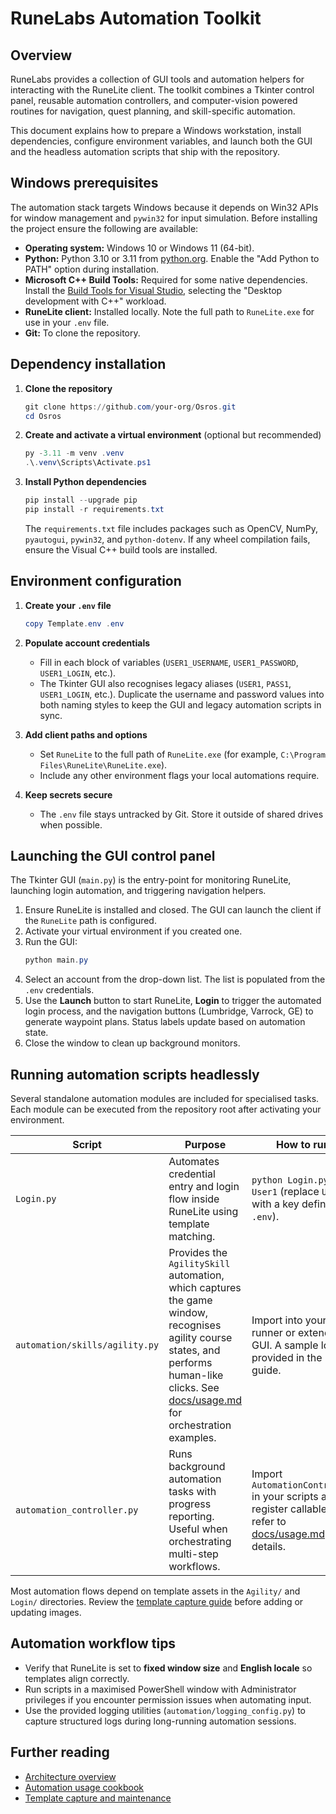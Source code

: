 # RuneLabs Automation Toolkit

## Overview
RuneLabs provides a collection of GUI tools and automation helpers for interacting with the RuneLite client. The toolkit combines a Tkinter control panel, reusable automation controllers, and computer-vision powered routines for navigation, quest planning, and skill-specific automation.

This document explains how to prepare a Windows workstation, install dependencies, configure environment variables, and launch both the GUI and the headless automation scripts that ship with the repository.

## Windows prerequisites
The automation stack targets Windows because it depends on Win32 APIs for window management and `pywin32` for input simulation. Before installing the project ensure the following are available:

- **Operating system:** Windows 10 or Windows 11 (64-bit).
- **Python:** Python 3.10 or 3.11 from [python.org](https://www.python.org/downloads/windows/). Enable the "Add Python to PATH" option during installation.
- **Microsoft C++ Build Tools:** Required for some native dependencies. Install the [Build Tools for Visual Studio](https://visualstudio.microsoft.com/visual-cpp-build-tools/), selecting the "Desktop development with C++" workload.
- **RuneLite client:** Installed locally. Note the full path to `RuneLite.exe` for use in your `.env` file.
- **Git:** To clone the repository.

## Dependency installation
1. **Clone the repository**
   ```powershell
   git clone https://github.com/your-org/Osros.git
   cd Osros
   ```

2. **Create and activate a virtual environment** (optional but recommended)
   ```powershell
   py -3.11 -m venv .venv
   .\.venv\Scripts\Activate.ps1
   ```

3. **Install Python dependencies**
   ```powershell
   pip install --upgrade pip
   pip install -r requirements.txt
   ```

   The `requirements.txt` file includes packages such as OpenCV, NumPy, `pyautogui`, `pywin32`, and `python-dotenv`. If any wheel compilation fails, ensure the Visual C++ build tools are installed.

## Environment configuration
1. **Create your `.env` file**
   ```powershell
   copy Template.env .env
   ```

2. **Populate account credentials**
   - Fill in each block of variables (`USER1_USERNAME`, `USER1_PASSWORD`, `USER1_LOGIN`, etc.).
   - The Tkinter GUI also recognises legacy aliases (`USER1`, `PASS1`, `USER1_LOGIN`, etc.). Duplicate the username and password values into both naming styles to keep the GUI and legacy automation scripts in sync.

3. **Add client paths and options**
   - Set `RuneLite` to the full path of `RuneLite.exe` (for example, `C:\Program Files\RuneLite\RuneLite.exe`).
   - Include any other environment flags your local automations require.

4. **Keep secrets secure**
   - The `.env` file stays untracked by Git. Store it outside of shared drives when possible.

## Launching the GUI control panel
The Tkinter GUI (`main.py`) is the entry-point for monitoring RuneLite, launching login automation, and triggering navigation helpers.

1. Ensure RuneLite is installed and closed. The GUI can launch the client if the `RuneLite` path is configured.
2. Activate your virtual environment if you created one.
3. Run the GUI:
   ```powershell
   python main.py
   ```
4. Select an account from the drop-down list. The list is populated from the `.env` credentials.
5. Use the **Launch** button to start RuneLite, **Login** to trigger the automated login process, and the navigation buttons (Lumbridge, Varrock, GE) to generate waypoint plans. Status labels update based on automation state.
6. Close the window to clean up background monitors.

## Running automation scripts headlessly
Several standalone automation modules are included for specialised tasks. Each module can be executed from the repository root after activating your environment.

| Script | Purpose | How to run |
| ------ | ------- | ---------- |
| `Login.py` | Automates credential entry and login flow inside RuneLite using template matching. | `python Login.py User1` (replace `User1` with a key defined in `.env`). |
| `automation/skills/agility.py` | Provides the `AgilitySkill` automation, which captures the game window, recognises agility course states, and performs human-like clicks. See [docs/usage.md](docs/usage.md#agility-skill-runner) for orchestration examples. | Import into your own runner or extend the GUI. A sample loop is provided in the usage guide. |
| `automation_controller.py` | Runs background automation tasks with progress reporting. Useful when orchestrating multi-step workflows. | Import `AutomationController` in your scripts and register callables; refer to [docs/usage.md](docs/usage.md#automation-controller) for details. |

Most automation flows depend on template assets in the `Agility/` and `Login/` directories. Review the [template capture guide](docs/template_capture.md) before adding or updating images.

## Automation workflow tips
- Verify that RuneLite is set to **fixed window size** and **English locale** so templates align correctly.
- Run scripts in a maximised PowerShell window with Administrator privileges if you encounter permission issues when automating input.
- Use the provided logging utilities (`automation/logging_config.py`) to capture structured logs during long-running automation sessions.

## Further reading
- [Architecture overview](docs/architecture.md)
- [Automation usage cookbook](docs/usage.md)
- [Template capture and maintenance](docs/template_capture.md)
